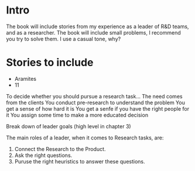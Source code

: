 # Intro
The book will include stories from my experience as a leader of R&D teams, and as a researcher.
The book will include small problems, I recommend you try to solve them.
I use a casual tone, why?


# Stories to include
- Aramites
- 11

To decide whether you should pursue a research task...
The need comes from the clients
You conduct pre-research to understand the problem
You get a sense of how hard it is
You get a senfe if you have the right people for it
You assign some time to make a more educated decision

Break down of leader goals (high level in chapter 3)

The main roles of a leader, when it comes to Research tasks, are:
1. Connect the Research to the Product.
2. Ask the right questions.
3. Puruse the right heuristics to answer these questions.